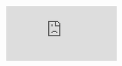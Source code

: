 <iframe src="https://tryhackme.com/api/v2/badges/public-profile?userPublicId=1332198" style='border:none;'></iframe>
